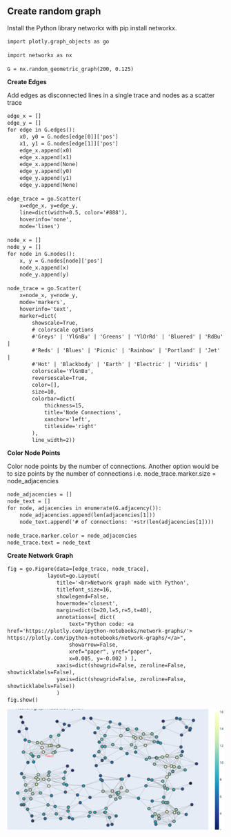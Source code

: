
## Create random graph

Install the Python library networkx with pip install networkx.
```
import plotly.graph_objects as go

import networkx as nx

G = nx.random_geometric_graph(200, 0.125)

```

**Create Edges**

Add edges as disconnected lines in a single trace and nodes as a scatter trace

```
edge_x = []
edge_y = []
for edge in G.edges():
    x0, y0 = G.nodes[edge[0]]['pos']
    x1, y1 = G.nodes[edge[1]]['pos']
    edge_x.append(x0)
    edge_x.append(x1)
    edge_x.append(None)
    edge_y.append(y0)
    edge_y.append(y1)
    edge_y.append(None)

edge_trace = go.Scatter(
    x=edge_x, y=edge_y,
    line=dict(width=0.5, color='#888'),
    hoverinfo='none',
    mode='lines')

node_x = []
node_y = []
for node in G.nodes():
    x, y = G.nodes[node]['pos']
    node_x.append(x)
    node_y.append(y)

node_trace = go.Scatter(
    x=node_x, y=node_y,
    mode='markers',
    hoverinfo='text',
    marker=dict(
        showscale=True,
        # colorscale options
        #'Greys' | 'YlGnBu' | 'Greens' | 'YlOrRd' | 'Bluered' | 'RdBu' |
        #'Reds' | 'Blues' | 'Picnic' | 'Rainbow' | 'Portland' | 'Jet' |
        #'Hot' | 'Blackbody' | 'Earth' | 'Electric' | 'Viridis' |
        colorscale='YlGnBu',
        reversescale=True,
        color=[],
        size=10,
        colorbar=dict(
            thickness=15,
            title='Node Connections',
            xanchor='left',
            titleside='right'
        ),
        line_width=2))
```

**Color Node Points**

Color node points by the number of connections.
Another option would be to size points by the number of connections i.e. node_trace.marker.size = node_adjacencies
```
node_adjacencies = []
node_text = []
for node, adjacencies in enumerate(G.adjacency()):
    node_adjacencies.append(len(adjacencies[1]))
    node_text.append('# of connections: '+str(len(adjacencies[1])))

node_trace.marker.color = node_adjacencies
node_trace.text = node_text
```
**Create Network Graph**
```
fig = go.Figure(data=[edge_trace, node_trace],
             layout=go.Layout(
                title='<br>Network graph made with Python',
                titlefont_size=16,
                showlegend=False,
                hovermode='closest',
                margin=dict(b=20,l=5,r=5,t=40),
                annotations=[ dict(
                    text="Python code: <a href='https://plotly.com/ipython-notebooks/network-graphs/'> https://plotly.com/ipython-notebooks/network-graphs/</a>",
                    showarrow=False,
                    xref="paper", yref="paper",
                    x=0.005, y=-0.002 ) ],
                xaxis=dict(showgrid=False, zeroline=False, showticklabels=False),
                yaxis=dict(showgrid=False, zeroline=False, showticklabels=False))
                )
fig.show()
```
![alt text](https://raw.githubusercontent.com/DunhamVictoria11/networkgraphs/master/Снимок%20экрана%202020-05-14%20в%2022.01.34.png)
